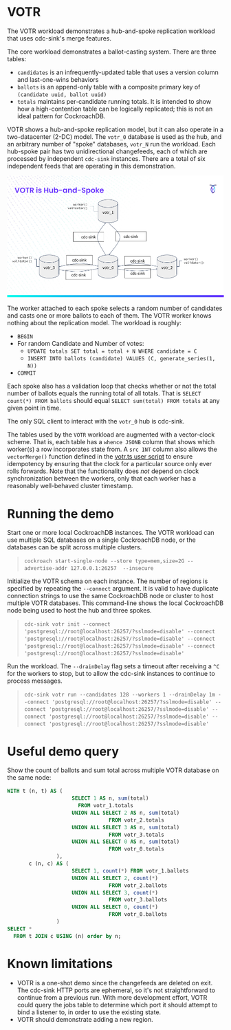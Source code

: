 # VOTR

The VOTR workload demonstrates a hub-and-spoke replication workload that
uses cdc-sink's merge features.

The core workload demonstrates a ballot-casting system. There are three tables:
* `candidates` is an infrequently-updated table that uses a version
  column and last-one-wins behaviors
* `ballots` is an append-only table with a composite primary key of
  `(candidate uuid, ballot uuid)`
* `totals` maintains per-candidate running totals. It is intended to
  show how a high-contention table can be logically replicated; this is
  not an ideal pattern for CockroachDB.

VOTR shows a hub-and-spoke replication model, but it can also operate in
a two-datacenter (2-DC) model. The `votr_0` database is used as the hub,
and an arbitrary number of "spoke" databases, `votr_N` run the workload.
Each hub-spoke pair has two unidirectional changefeeds, each of which
are processed by independent `cdc-sink` instances.  There are a total of
six independent feeds that are operating in this demonstration.

![votr-diagram.png](votr-diagram.png)

The worker attached to each spoke selects a random number of candidates
and casts one or more ballots to each of them. The VOTR worker knows
nothing about the replication model. The workload is roughly:
* `BEGIN`
* For random Candidate and Number of votes:
  * `UPDATE totals SET total = total + N WHERE candidate = C`
  * `INSERT INTO ballots (candidate) VALUES (C, generate_series(1, N))`
* `COMMIT`

Each spoke also has a validation loop that checks whether or not the
total number of ballots equals the running total of all totals. That is
`SELECT count(*) FROM ballots` should equal `SELECT sum(total) FROM
totals` at any given point in time.

The only SQL client to interact with the `votr_0` hub is cdc-sink.

The tables used by the `VOTR` workload are augmented with a vector-clock
scheme. That is, each table has a `whence JSONB` column that shows which
worker(s) a row incorporates state from. A `src INT` column also allows
the `vectorMerge()` function defined in the [votr.ts user
script](./script/votr.ts) to ensure idempotency by ensuring that the
clock for a particular source only ever rolls forwards.  Note that the
functionality does *not* depend on clock synchronization between the
workers, only that each worker has a reasonably well-behaved cluster
timestamp.

# Running the demo

Start one or more local CockroachDB instances. The VOTR workload can use
multiple SQL databases on a single CockroachDB node, or the databases
can be split across multiple clusters.
> `cockroach start-single-node --store type=mem,size=2G --advertise-addr 127.0.0.1:26257  --insecure `

Initialize the VOTR schema on each instance. The number of regions is
specified by repeating the `--connect` argument. It is valid to have
duplicate connection strings to use the same CockroachDB node or cluster
to host multiple VOTR databases. This command-line shows the local
CockroachDB node being used to host the hub and three spokes.
> `cdc-sink votr init
> --connect 'postgresql://root@localhost:26257/?sslmode=disable'
> --connect 'postgresql://root@localhost:26257/?sslmode=disable'
> --connect 'postgresql://root@localhost:26257/?sslmode=disable'
> --connect 'postgresql://root@localhost:26257/?sslmode=disable'`

Run the workload. The `--drainDelay` flag sets a timeout after receiving
a `^C` for the workers to stop, but to allow the cdc-sink instances to
continue to process messages.
> `cdc-sink votr run
> --candidates 128 --workers 1 --drainDelay 1m
> --connect 'postgresql://root@localhost:26257/?sslmode=disable'
> --connect 'postgresql://root@localhost:26257/?sslmode=disable'
> --connect 'postgresql://root@localhost:26257/?sslmode=disable'
> --connect 'postgresql://root@localhost:26257/?sslmode=disable'`

# Useful demo query

Show the count of ballots and sum total across multiple VOTR database on
the same node:
```sql
WITH t (n, t) AS (                                         
                     SELECT 1 AS n, sum(total)             
                       FROM votr_1.totals                  
                     UNION ALL SELECT 2 AS n, sum(total)   
                                 FROM votr_2.totals        
                     UNION ALL SELECT 3 AS n, sum(total)   
                                 FROM votr_3.totals        
                     UNION ALL SELECT 0 AS n, sum(total)   
                                 FROM votr_0.totals        
                ),                                         
       c (n, c) AS (                                       
                     SELECT 1, count(*) FROM votr_1.ballots
                     UNION ALL SELECT 2, count(*)          
                                 FROM votr_2.ballots       
                     UNION ALL SELECT 3, count(*)          
                                 FROM votr_3.ballots       
                     UNION ALL SELECT 0, count(*)          
                                 FROM votr_0.ballots       
                )                                          
SELECT *                                                   
  FROM t JOIN c USING (n) order by n;
```

# Known limitations

* VOTR is a one-shot demo since the changefeeds are deleted on exit. The
  cdc-sink HTTP ports are ephemeral, so it's not straightforward to
  continue from a previous run. With more development effort, VOTR could
  query the jobs table to determine which port it should attempt to bind
  a listener to, in order to use the existing state.
* VOTR should demonstrate adding a new region.